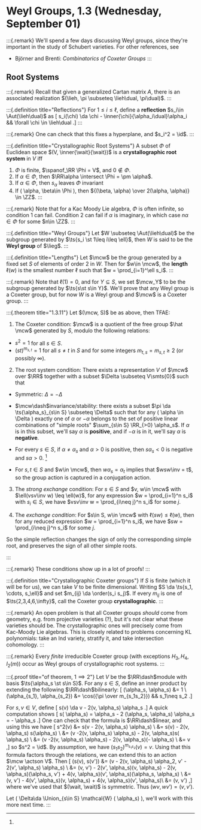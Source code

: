 # Weyl Groups, 1.3 (Wednesday, September 01)

:::{.remark}
We'll spend a few days discussing Weyl groups, since they're important in the study of Schubert varieties.
For other references, see

- Björner and Brenti: *Combinatorics of Coxeter Groups*
:::

## Root Systems

:::{.remark}
Recall that given a generalized Cartan matrix $A$, there is an associated realization $(\lieh, \pi \subseteq \lieh\dual, \pi\dual)$.
:::

:::{.definition title="Reflections"}
For $1\leq i \leq \ell$, define a **reflection** $s_i\in \Aut(\lieh\dual)$ as
\[
s_i(\chi) \da \chi - \inner{\chi}{\alpha_i\dual}\alpha_i && \forall \chi \in \lieh\dual
.\]
:::

:::{.remark}
One can check that this fixes a hyperplane, and $s_i^2 = \id$.
:::

:::{.definition title="Crystallographic Root Systems"}
A subset $\Phi$ of Euclidean space $(V, \inner{\wait}{\wait})$ is a **crystallographic root system** in $V$ iff

1. $\Phi$ is finite, $\spanof_\RR \Phi = V$, and $0\not\in\Phi$.
2. If $\alpha \in \Phi$, then $\RR\alpha \intersect \Phi = \pm \alpha$.
3. If $\alpha \in \Phi$, then $s_\alpha$ leaves $\Phi$ invariant
4. If \( \alpha, \beta\in \Phi \), then ${(\beta, \alpha) \over 2(\alpha, \alpha)} \in \ZZ$.
:::

:::{.remark}
Note that for a Kac Moody Lie algebra, $\Phi$ is often infinite, so condition 1 can fail.
Condition 2 can fail if $\alpha$ is imaginary, in which case $n\alpha \in \Phi$ for some $n\in \ZZ$.
:::

:::{.definition title="Weyl Groups"}
Let $W \subseteq \Aut(\lieh\dual)$ be the subgroup generated by $\ts{s_i \st 1\leq i\leq \ell}$, then $W$ is said to be the **Weyl group** of $\lieg$.
:::

:::{.definition title="Lengths"}
Let $\mcw$ be the group generated by a fixed set $S$ of elements of order 2 in $W$.
Then for $w\in \mcw$, the **length** $\ell(w)$ is the smallest number $\ell$ such that $w = \prod_{i=1}^\ell s_i$.
:::

:::{.remark}
Note that $\ell(1) = 0$, and for $Y \subseteq S$, we set $\mcw_Y$ to be the subgroup generated by $\ts{s\st s\in Y}$.
We'll prove that any Weyl group is a Coxeter group, but for now $W$ is a Weyl group and $\mcw$ is a Coxeter group.
:::

:::{.theorem title="1.3.11"}
Let $(\mcw, S)$ be as above, then TFAE:

1. The Coxeter condition: 
  $\mcw$ is a quotient of the free group $\hat \mcw$ generated by $S$, modulo the following relations:

  - $s^2= 1$ for all $s\in S$.
  - $(st)^{m_{s, t}} = 1$ for all $s\neq t$ in $S$ and for some integers $m_{t, s} = m_{s, t} \geq 2$ (or possibly $\infty$).

2. The root system condition:
  There exists a representation $V$ of $\mcw$ over $\RR$ together with a subset $\Delta \subseteq V\smts{0}$ such that

  - Symmetric: $\Delta = -\Delta$
  - $\mcw\dash$invariance/stability: there exists a subset $\pi \da \ts{\alpha_s}_{s\in S} \subseteq \Delta$ such that for any \( \alpha \in \Delta \) exactly one of $\alpha$ or $-\alpha$ belongs to the set of positive linear combinations of "simple roots" $\sum_{s\in S} \RR_{>0} \alpha_s$.
    If $\alpha$ is in this subset, we'll say $\alpha$ is **positive**, and if $-\alpha$ is in it, we'll say $\alpha$ is **negative**.
  - For every $s\in S$, if $\alpha \neq \alpha_s$ and $\alpha > 0$ is positive, then $s\alpha_s <0$ is negative and $s\alpha > 0$.
  [^makespositive]

  - For $s, t\in S$ and $w\in \mcw$, then $w \alpha_s = \alpha_t$ implies that $wsw\inv = t$, so the group action is captured in a conjugation action.

3. The *strong exchange* condition:
  For $s\in S$ and $v, w\in \mcw$ with $\ell(vsv\inv w) \leq \ell(w)$, for any expression $w = \prod_{i=1}^n s_i$ with $s_i \in S$, we have $vsv\inv w = \prod_{i\neq j}^n s_i$ for some $j$.

4. The *exchange condition*:
  For $s\in S, w\in \mcw$ with $\ell(sw) \leq  \ell(w)$, then for any reduced expression $w = \prod_{i=1}^n s_i$, we have $sw = \prod_{i\neq j}^n s_i$ for some $j$.

  [^makespositive]: 
  So the simple reflection changes the sign of only the corresponding simple root, and preserves the sign of all other simple roots.
  
:::

:::{.remark}
These conditions show up in a lot of proofs!
:::

:::{.definition title="Crystallographic Coxeter groups"}
If $S$ is finite (which it will be for us), we can take $V$ to be finite dimensional.
Writing $S \da \ts{s_1, \cdots, s_\ell}$ and set $m_{ij} \da \order(s_i s_j)$.
If every $m_{ij}$ is one of $\ts{2,3,4,6,\infty}$, call the Coxeter group **crystallographic**.
:::

:::{.remark}
An open problem is that all Coxeter groups *should* come from geometry, e.g. from projective varieties (?), but it's not clear what these varieties should be.
The crystallographic ones will precisely come from Kac-Moody Lie algebras.
This is closely related to problems concerning KL polynomials: take an Ind variety, stratify it, and take intersection cohomology.
:::

:::{.remark}
Every *finite* irreducible Coxeter group (with exceptions $H_3, H_4, I_2(m)$) occur as Weyl groups of crystallographic root systems.
:::


:::{.proof title="of theorem, $1\implies 2$"}
Let $V$ be the $\RR\dash$module with basis $\ts{\alpha_s \st s\in S}$.
For any $s\in S$, define an inner product by extending the following $\RR\dash$bilinearly:
\[
(\alpha_s, \alpha_s) &= 1 \\
(\alpha_{s_1}, \alpha_{s_2}) &= \cos({\pi \over m_{s_1s_2}}) && s_1\neq s_2 
.\]

For $s, v\in V$, define
\[
s(v) \da v - 2(v, \alpha_s) \alpha_s
.\]
A quick computation shows
\[
s( \alpha_s) = \alpha_s - 2 (\alpha_s, \alpha_s) \alpha_s = - \alpha_s
.\]
One can check that the formula is $\RR\dash$linear, and using this we have
\[
s^2(v) 
&= s(v - 2(v, \alpha_s) \alpha_s) \\
&= s(v) - 2(v, \alpha_s) s(\alpha_s) \\
&= (v -2(v, \alpha_s) \alpha_s) - 2(v, \alpha_s)s( \alpha_s) \\
&= (v -2(v, \alpha_s) \alpha_s) - 2(v, \alpha_s)(- \alpha_s) \\
&= v
,\]
so $s^2 = \id$.
By assumption, we have $(s_1 s_2)^{m_{s_1 s_2}}(v) = v$.
Using that this formula factors through the relations, we can extend this to an action $\mcw \actson V$.
Then
\[
(s(v), s(v')) 
&= (v - 2(v, \alpha_s) \alpha_2, v' - 2(v', \alpha_s) \alpha_s) \\
&= (v, v') - 2(v', \alpha_s)(v, \alpha_s) - 2(v, \alpha_s)(\alpha_s, v') + 4(v, \alpha_s)(v', \alpha_s)(\alpha_s, \alpha_s) \\
&= (v, v') - 4(v', \alpha_s)(v, \alpha_s) + 4(v, \alpha_s)(v', \alpha_s)\\
&= (v, v')
,\]
where we've used that $(\wait, \wait)$ is symmetric.
Thus $(wv, wv') = (v, v')$.

Let \( \Delta\da \Union_{s\in S} \mathcal{W} ( \alpha_s) \), we'll work with this more next time.
:::









